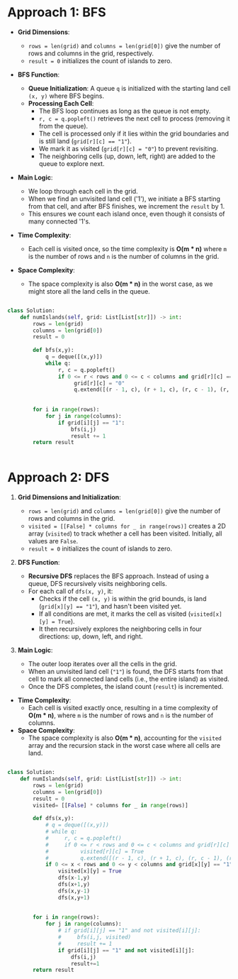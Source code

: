 
# Approach 1: BFS

- **Grid Dimensions**:
    
    - `rows = len(grid)` and `columns = len(grid[0])` give the number of rows and columns in the grid, respectively.
    - `result = 0` initializes the count of islands to zero.
- **BFS Function**:
    
    - **Queue Initialization**: A queue `q` is initialized with the starting land cell `(x, y)` where BFS begins.
    - **Processing Each Cell**:
        - The BFS loop continues as long as the queue is not empty.
        - `r, c = q.popleft()` retrieves the next cell to process (removing it from the queue).
        - The cell is processed only if it lies within the grid boundaries and is still land (`grid[r][c] == "1"`).
        - We mark it as visited (`grid[r][c] = "0"`) to prevent revisiting.
        - The neighboring cells (up, down, left, right) are added to the queue to explore next.
- **Main Logic**:
    
    - We loop through each cell in the grid.
    - When we find an unvisited land cell ('1'), we initiate a BFS starting from that cell, and after BFS finishes, we increment the `result` by 1.
    - This ensures we count each island once, even though it consists of many connected '1's.
- **Time Complexity**:
    
    - Each cell is visited once, so the time complexity is **O(m * n)** where `m` is the number of rows and `n` is the number of columns in the grid.
- **Space Complexity**:
    
    - The space complexity is also **O(m * n)** in the worst case, as we might store all the land cells in the queue.

```python

class Solution:
    def numIslands(self, grid: List[List[str]]) -> int:
        rows = len(grid)
        columns = len(grid[0])
        result = 0 
        
        def bfs(x,y):
            q = deque([(x,y)])
            while q:
                r, c = q.popleft()
                if 0 <= r < rows and 0 <= c < columns and grid[r][c] == "1":
                     grid[r][c] = "0"
                     q.extend([(r - 1, c), (r + 1, c), (r, c - 1), (r, c + 1)])
            
        
        for i in range(rows):
            for j in range(columns):
                if grid[i][j] == "1":
                    bfs(i,j)
                    result += 1
        return result
        
```



# Approach 2: DFS


1. **Grid Dimensions and Initialization**:
    
    - `rows = len(grid)` and `columns = len(grid[0])` give the number of rows and columns in the grid.
    - `visited = [[False] * columns for _ in range(rows)]` creates a 2D array (`visited`) to track whether a cell has been visited. Initially, all values are `False`.
    - `result = 0` initializes the count of islands to zero.
2. **DFS Function**:
    
    - **Recursive DFS** replaces the BFS approach. Instead of using a queue, DFS recursively visits neighboring cells.
    - For each call of `dfs(x, y)`, it:
        - Checks if the cell `(x, y)` is within the grid bounds, is land (`grid[x][y] == "1"`), and hasn't been visited yet.
        - If all conditions are met, it marks the cell as visited (`visited[x][y] = True`).
        - It then recursively explores the neighboring cells in four directions: up, down, left, and right.
3. **Main Logic**:
    
    - The outer loop iterates over all the cells in the grid.
    - When an unvisited land cell (`"1"`) is found, the DFS starts from that cell to mark all connected land cells (i.e., the entire island) as visited.
    - Once the DFS completes, the island count (`result`) is incremented.

- **Time Complexity**:
    - Each cell is visited exactly once, resulting in a time complexity of **O(m * n)**, where `m` is the number of rows and `n` is the number of columns.
- **Space Complexity**:
    - The space complexity is also **O(m * n)**, accounting for the `visited` array and the recursion stack in the worst case where all cells are land.

```python

class Solution:
    def numIslands(self, grid: List[List[str]]) -> int:
        rows = len(grid)
        columns = len(grid[0])
        result = 0 
        visited= [[False] * columns for _ in range(rows)]
        
        def dfs(x,y):
            # q = deque([(x,y)])
            # while q:
            #     r, c = q.popleft()
            #     if 0 <= r < rows and 0 <= c < columns and grid[r][c] == "1" and not visited[r][c]:
            #          visited[r][c] = True
            #          q.extend([(r - 1, c), (r + 1, c), (r, c - 1), (r, c + 1)])
            if 0 <= x < rows and 0 <= y < columns and grid[x][y] == "1" and not visited[x][y]:
                visited[x][y] = True
                dfs(x-1,y)
                dfs(x+1,y)
                dfs(x,y-1)
                dfs(x,y+1)
            
        
        for i in range(rows):
            for j in range(columns):
                # if grid[i][j] == "1" and not visited[i][j]:
                #     bfs(i,j, visited)
                #     result += 1
                if grid[i][j] == "1" and not visited[i][j]:
                    dfs(i,j)
                    result+=1
        return result
        
```

